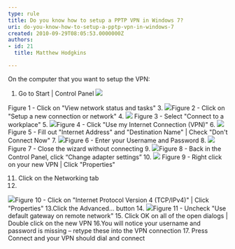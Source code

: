 ```yaml
---
type: rule
title: Do you know how to setup a PPTP VPN in Windows 7?
uri: do-you-know-how-to-setup-a-pptp-vpn-in-windows-7
created: 2010-09-29T08:05:53.0000000Z
authors:
- id: 21
  title: Matthew Hodgkins

---
```


On the computer that you want to setup the VPN:<br>
 
1. Go to Start | Control Panel 
![](SetupStep2.jpg)

Figure 1 - Click on "View network status and tasks"  3.
![](SetupStep3.jpg)Figure 2 - Click on "Setup a new connection or network" 4.
![](SetupStep4.jpg) Figure 3 - Select "Connect to a workplace" 5.
![](SetupStep5.jpg)Figure 4 - Click "Use my Internet Connection (VPN)"   6.
![](SetupStep6.jpg)Figure 5 - Fill out "Internet Address" and "Destination Name" | Check "Don't Connect Now"  7. 
![](SetupStep7.jpg)Figure 6 - Enter your Username and Password 8.
![](SetupStep8.jpg)Figure 7 - Close the wizard without connecting   9.
![](SetupStep9.jpg)Figure 8 - Back in the Control Panel, click “Change adapter settings”   10.
![](SetupStep10.jpg) Figure 9 - Right click on your new VPN | Click "Properties"  

 11. Click on the Networking tab 
 12.
![](SetupStep12.jpg)Figure 10 - Click on "Internet Protocol Version 4 (TCP/IPv4)" | Click "Properties" 13.Click the Advanced… button
 14. 
![](SetupStep14.jpg)Figure 11 - Uncheck "Use default gateway on remote network" 
15. Click OK on all of the open dialogs | Double click on the new VPN 
 16.You will notice your username and password is missing – retype these into the VPN connection 
 17. Press Connect and your VPN should dial and connect

